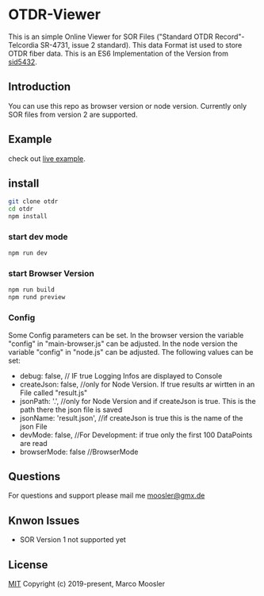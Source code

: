 # OTDR-Viewer

This is an simple Online Viewer for SOR Files ("Standard OTDR Record"- Telcordia SR-4731, issue 2 standard). This data Format ist used to store OTDR fiber data.
This is an ES6 Implementation of the Version from [sid5432](https://github.com/sid5432/jsOTDR).

## Introduction

You can use this repo as browser version or node version.
Currently only SOR files from version 2 are supported.

## Example

check out [live example](https://marmoo.de/coding/otdr/).

## install
```bash
git clone otdr
cd otdr
npm install
```

### start dev mode
```bash
npm run dev
```

### start Browser Version

```bash
npm run build
npm rund preview
```


### Config

Some Config parameters can be set.
In the browser version the variable "config" in "main-browser.js" can be adjusted.
In the node version the variable "config" in "node.js" can be adjusted.
The following values can be set:

- debug: false, // IF true Logging Infos are displayed to Console
- createJson: false, //only for Node Version. If true results ar wirtten in an File called "result.js"
- jsonPath: '.', //only for Node Version and if createJson is true. This is the path there the json file is saved
- jsonName: 'result.json', //if createJson is true this is the name of the json File
- devMode: false, //For Development: if true only the first 100 DataPoints are read
- browserMode: false //BrowserMode

## Questions

For questions and support please mail me <moosler@gmx.de>

## Knwon Issues

- SOR Version 1 not supported yet

## License

[MIT](http://opensource.org/licenses/MIT)
Copyright (c) 2019-present, Marco Moosler

